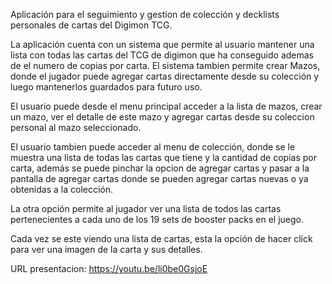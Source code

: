 Aplicación para el seguimiento y gestion de colección y decklists personales de cartas del Digimon TCG.

La aplicación cuenta con un sistema que permite al usuario mantener una lista con todas las cartas del TCG de digimon que ha conseguido ademas de el numero de copias por carta. El sistema tambien permite crear Mazos, donde el jugador puede agregar cartas directamente desde su colección y luego mantenerlos guardados para futuro uso.

El usuario puede desde el menu principal acceder a la lista de mazos, crear un mazo, ver el detalle de este mazo y agregar cartas desde su coleccion personal al mazo seleccionado.

El usuario tambien puede acceder al menu de colección, donde se le muestra una lista de todas las cartas que tiene y la cantidad de copias por carta, además se puede pinchar la opcion de agregar cartas y pasar a la pantalla de agregar cartas donde se pueden agregar cartas nuevas o ya obtenidas a la colección.

La otra opción permite al jugador ver una lista de todos las cartas pertenecientes a cada uno de los 19 sets de booster packs en el juego.

Cada vez se este viendo una lista de cartas, esta la opción de hacer click para ver una imagen de la carta y sus detalles.

URL presentacion: https://youtu.be/li0be0GsjoE